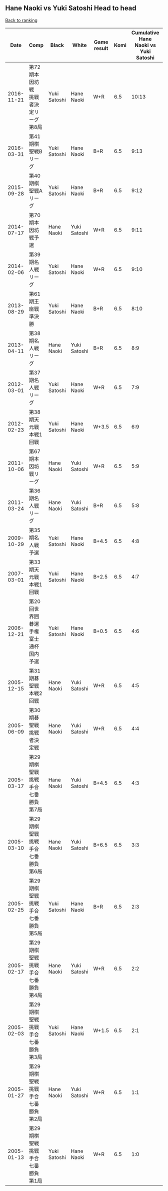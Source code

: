 ## Hane Naoki vs Yuki Satoshi Head to head

[Back to ranking](../../index.md)




| **Date** | **Comp** | **Black** | **White** | **Game result** | **Komi** | **Cumulative Hane Naoki vs Yuki Satoshi** | **Hane Naoki streak** | **Yuki Satoshi streak** | 
| --- | --- | --- | --- | --- | --- | --- | --- | --- |
| 2016-11-21 | 第72期本因坊戦　挑戦者決定リーグ第8局 | Yuki Satoshi | Hane Naoki | W+R | 6.5 | 10:13 | 1 | 0 | 
| 2016-03-31 | 第41期棋聖戦Bリーグ | Yuki Satoshi | Hane Naoki | B+R | 6.5 | 9:13 | 0 | 3 | 
| 2015-09-28 | 第40期棋聖戦Aリーグ | Yuki Satoshi | Hane Naoki | B+R | 6.5 | 9:12 | 0 | 2 | 
| 2014-07-17 | 第70期本因坊戦予選 | Hane Naoki | Yuki Satoshi | W+R | 6.5 | 9:11 | 0 | 1 | 
| 2014-02-06 | 第39期名人戦リーグ | Yuki Satoshi | Hane Naoki | W+R | 6.5 | 9:10 | 1 | 0 | 
| 2013-08-29 | 第61期王座戦準決勝 | Yuki Satoshi | Hane Naoki | B+R | 6.5 | 8:10 | 0 | 1 | 
| 2013-04-11 | 第38期名人戦リーグ | Hane Naoki | Yuki Satoshi | B+R | 6.5 | 8:9 | 3 | 0 | 
| 2012-03-01 | 第37期名人戦リーグ | Yuki Satoshi | Hane Naoki | W+R | 6.5 | 7:9 | 2 | 0 | 
| 2012-02-23 | 第38期天元戦本戦1回戦 | Yuki Satoshi | Hane Naoki | W+3.5 | 6.5 | 6:9 | 1 | 0 | 
| 2011-10-06 | 第67期本因坊戦リーグ | Hane Naoki | Yuki Satoshi | W+R | 6.5 | 5:9 | 0 | 1 | 
| 2011-03-24 | 第36期名人戦リーグ | Hane Naoki | Yuki Satoshi | B+R | 6.5 | 5:8 | 1 | 0 | 
| 2009-10-29 | 第35期名人戦予選 | Yuki Satoshi | Hane Naoki | B+4.5 | 6.5 | 4:8 | 0 | 5 | 
| 2007-03-01 | 第33期天元戦本戦1回戦 | Yuki Satoshi | Hane Naoki | B+2.5 | 6.5 | 4:7 | 0 | 4 | 
| 2006-12-21 | 第20回世界囲碁選手権富士通杯国内予選 | Yuki Satoshi | Hane Naoki | B+0.5 | 6.5 | 4:6 | 0 | 3 | 
| 2005-12-15 | 第31期碁聖戦本戦2回戦 | Hane Naoki | Yuki Satoshi | W+R | 6.5 | 4:5 | 0 | 2 | 
| 2005-06-09 | 第30期碁聖戦挑戦者決定戦 | Hane Naoki | Yuki Satoshi | W+R | 6.5 | 4:4 | 0 | 1 | 
| 2005-03-17 | 第29期棋聖戦挑戦手合七番勝負第7局 | Hane Naoki | Yuki Satoshi | B+4.5 | 6.5 | 4:3 | 2 | 0 | 
| 2005-03-10 | 第29期棋聖戦挑戦手合七番勝負第6局 | Hane Naoki | Yuki Satoshi | B+6.5 | 6.5 | 3:3 | 1 | 0 | 
| 2005-02-25 | 第29期棋聖戦挑戦手合七番勝負第5局 | Yuki Satoshi | Hane Naoki | B+R | 6.5 | 2:3 | 0 | 2 | 
| 2005-02-17 | 第29期棋聖戦挑戦手合七番勝負第4局 | Hane Naoki | Yuki Satoshi | W+R | 6.5 | 2:2 | 0 | 1 | 
| 2005-02-03 | 第29期棋聖戦挑戦手合七番勝負第3局 | Yuki Satoshi | Hane Naoki | W+1.5 | 6.5 | 2:1 | 1 | 0 | 
| 2005-01-27 | 第29期棋聖戦挑戦手合七番勝負第2局 | Hane Naoki | Yuki Satoshi | W+R | 6.5 | 1:1 | 0 | 1 | 
| 2005-01-13 | 第29期棋聖戦挑戦手合七番勝負第1局 | Yuki Satoshi | Hane Naoki | W+R | 6.5 | 1:0 | 1 | 0 |




